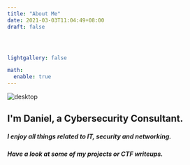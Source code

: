 ```yaml
---
title: "About Me"
date: 2021-03-03T11:04:49+08:00
draft: false




lightgallery: false

math:
  enable: true
---
```


![desktop](/desk.gif "My home desk setup")

## I'm Daniel, a Cybersecurity Consultant. 
##### I enjoy all things related to IT, security and networking.
##### Have a look at some of my projects or CTF writeups.




